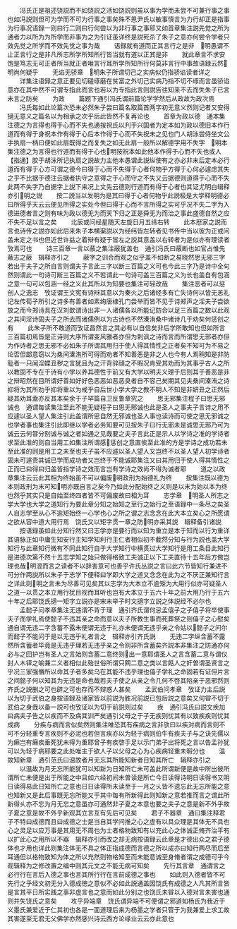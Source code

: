 <!-- { "loadSidebar": true } -->
　　冯氏正是祖述饶説而不如饶説之活如饶説则虽以事为学而未尝不可兼行事之事也如冯説则但可为学而不可为行事之事矣殊不思尹氏以敏事慎言为力行却正是指事为行事况语録一则曰行二则曰行何尝以为非行事之事耶又如首章集注説先觉之所为通者力以所为为所学而非事为之为引证虽详终是説死杀了朱子之意亦何尝令学者只效先觉之所学而不效先觉之事为哉
　　语録就有道而正其言行之是非　明愚谓不止正言行之是非凡所志所学所知所行皆当就有道以正其是非
　　就此章言不求安饱是笃志无可正者所当就正者唯言行耳所学所知所行何莫非言行中事故语録云然明尚何疑乎
　　无谄无骄章　明朱子所谓切己之实病似仍指骄谄读者详之
　　详集注语録之意正要见切磋琢磨在贫富之外切己实病乃指不切不琢而言虽骄谄意亦在其中然不可谓专指此而言也若以为专指此言则説告往知来不去而失朱子已言未言之防矣
　　为政
　　篇题下通引冯氏谓前篇论学学然后从政故为政次焉
　　冯氏每如此论篇次恐未必然朱子尝曰篇名取篇首两字初无意义然则记者又安得擿无意义之篇名以为相承之次乎后此皆然不复再论也
　　首章为政以德　通本集注德之为言得也得于心而不失也通按祝氏以刋于兴国者为定本如为政以德旧本作行道而有得于身祝本作有得于心后本作得于心而不失祝未之见也门人胡泳尝侍坐文公手执扇一柄曰便如此扇既得之而复失之如无此扇一般所以解德字用不失字　明本集注德之为言得也行道而有得于心也明按祝本如此他本作得于心而不失也或人【指通】胶于胡泳所记执扇之説故力主他本愚谓此説纵使有之亦必非末后定本必行道而有得于心方可谓之德今曰得于心而不失得于心者何物乎方得于心何必遽虑其失之乎不比据于德注云据者执守之意得之于心而守之不失又云据德则道得于心而不失此两不失字乃自据字上説下来况上文先云德则行道而有得于心者也其证尤明白辑释亦引明之説
　　按二説当以发明为是其曰得于心者何物乎此説极是大学释明德必曰所得乎天云云便见所得之实处今但曰得于心而不言所得之实可乎况不失二字为入德进德者言之则有味为政以德无为而天下归之正是舜无为而治之事此盛德自然之应不失不足以言之矣
　　北辰或问经星随天左旋日月五纬右转
　　此本厯家之説而言也诗传之説亦如此后来朱子本横渠説以为经纬皆左转者见书传中当以彼为正或问盖未定之书也但近世许益之着辩有疑于皆左之説其意盖以右转者为是似亦有理读者攷焉可也
　　诗三百章一言以蔽之集注蔽犹盖也　通引冯氏曰蔽断也如官占惟先蔽志之蔽　辑释亦引之
　　蔽字之训合而观之似乎盖不如断之易晓然思无邪三字若出于夫子之所自言则谓夫子言此三字以断三百篇之义可也今此三字乃是诗中全句然则谓此一句诗可断三百篇之义不若谓此一句诗可盖三百篇之义为长也盖自有包涵之意一句可以包涵一经之义此其所以为知要也集注可轻改哉
　　集注恶者可以惩创人之逸志　攷证谓王文宪有诗辩其意以为秦火之后诸经多有亡失诗何以皆无恙礼记左传荀子所引之诗多有善者如素绚唐棣孔门尝举而皆不见于诗郑声之淫夫子尝欲放之而今郑诗具在汉刘歆谓诗出非一人诸儒各以所能记防合以足三百篇之数以此观之其间淫诗固夫子之所去而诸儒例以为古诗也不然溱洧桑中诸诗几于劝矣何惩创之有
　　此朱子所不敢道而攷证昌然言之其必有以自信矣非后学所敢知也但如所言三百篇初焉皆是正诗则大序所谓变风雅者亦但为刺讽之诗而言而所谓思无邪者亦但为作诗者之思无邪不必如朱子所谓其用归于使人得其情性之正者矣不知可为不易之论否但鄙意窃以为桑间溱洧所可得而劝者不知善恶是非之人也今有人焉稍知是非防耻者一只闻淫媟丑秽之言犹且为之汗背骍顔之不暇况肯受其劝而为其事乎古人之所以教固不专在于诗有小学以养其德性于前又有大学以明夫义理于后则其于善恶是非之辩昭然在目所谓好善如好好色恶恶如恶恶臭者自不容己矣期其见夫桑间溱洧之诗抑将为其所劝乎抑将重以为戒乎自后世小学大学之教不明人不知是非妍丑之正然后疑其劝耳盍亦反其本矣余于子罕篇自卫反鲁章究之
　　思无邪集注程子曰思无邪诚也　通谓每读集注至此不能无疑程子曰思无邪诚也此是圣人之事夫子言诗之用不应遽以圣人望人集注引此盖谓所思自然无邪诚也圣人事也读诗而可使之思无邪诚之也学者事也集注引此即继以学者必务知要可见按朱子曰行无邪未是诚思无邪乃可为诚云云何甞分别诚与诚之者如通之见哉要之夫子言此正是示人以学诗之准的学诗者求至此准的则自当用工如集注所谓感惩创之意直俟至此准的方是学诗之成功若未至此准的则是用工之未至也夫子虽不应遽以圣人望人又岂终不以圣人望人初学诗者固未可遽责其诚已学而成功者又岂终于不能诚耶集注又曰其用归于使人得其情性之正而已曰得曰归盖皆指学诗之效而言岂有学诗之效尚不得为诚者耶
　　道之以政章集注云云此其相为终始虽不可以偏废明政刑为始德礼为终
　　按集注既以德为本则政刑为末可知明亦既自言之矣今乃如此分配始终之义则是以末为始以本为终也然乎其实只是自始至终四者皆不可偏废故曰相为耳
　　志学章　明圣人所志之学大学也大学之道知行为要此章分知之始知之至行之始行之至语録中一条尽之矣圣人自志学至从心不逾矩始终一心学也心之所之谓之志念念在此大本立矣心之所愿谓之欲从容中道大用行焉　饶氏又以矩字贯一章之防明亦采其説　辑释备引诸説
　　按语録虽如此分知行然又曰志学亦是要行而以知为重立是本于知而以行为重详其语脉正如中庸生知安行主知学知利行主仁者相似初不截然分知与行为説也盖大学知行与此章知行微有不同此知行自于大学知行中横贯过大学知行是用工条目此知行是进德次第不然十五志学知之始只做得格致工夫诚正以下工夫直待十五年后方做岂理也哉明混而言之读者不以辞害意可也善乎许氏丛説之言曰此六节皆知行兼进不可分作两説所以朱子于志学下便释曰学即大学之道又念念在此为之不厌正兼知行言之详此则明之言未为尽善可见矣其以志学为大本立不逾矩为大用行似亦可疑圣人之道一以贯之本立用行犹目视而耳听也岂有大本立于五六十年之前大用乃行于五六十年之后耶饶氏擿一矩字立説亦是宋末举子时文擿字立説之体説经不必尔也
　　孟懿子问孝章集注无违谓不背于理　通引齐氏谓何忌孟僖子之子僖子将卒使事夫子而学礼焉使懿子不违其亲之命而意以夫子所教生事而死葬祭之则僖子之心慰矣　通自谓无违二字含蓄不露未便谓无违于礼亦未便谓无违乎亲之令姑以懿子之问尔而懿子不能问于是以无违乎礼者言之　辑释亦引齐氏説
　　无违二字纵含蓄不露然所含蓄者毕竟是无违乎理若无违乎亲之令则非所含蓄矣齐説本非集注之防通亦何必与之回护岂有圣人之言始则含蓄二意终则出一意耶谓圣人之言含蓄二意与谓仪封人木铎之喻兼二义者相似此殆世俗所谓只闗二意之类以言餂人之奸曽谓圣贤言之乎况三家强僭所以命其子者多矣乌在其能不违乎理也僖子学礼之命固若有证但片言之间懿子何以知其为无违是命也哉若夫子使之从亲之令几何不啓其陷亲于恶邪然则齐氏之説删之可也辟之可也存而不辩惑人甚矣
　　孟武伯问孝章　攷证力主后説以为切于武伯之身按语録及诸家皆以前説为胜况前説已包后説之意矣又何甞不切于武伯之身哉以备一説可也攷证以为切于前説则过矣
　　疾　通引冯氏曰説文疾加曰病夫子告之以疾而不及病其训严矣通引父母之于子无疾则忧其有以致疾疾则忧其成病
　　分疾与病而言似矣然则集注唯恐其有疾病之言非欤曰以疾对病而言则不可不分轻重专言疾则不必泥也若但言疾亦以为轻于病则伯牛有疾夫子与之诀先儒以为癞岂有癞疾垂死犹未得为重耶曾子有疾啓手足以示门弟子出将死之言以告孟孙犹可以为轻于病耶要之此处唯主于欲人子以父母之心为心疾病轻重未暇分也
　　温故知新章　通引范氏曰温故者月无忘其所能知新者日知其所亡　辑释亦引之
　　以温故为月无忘所能犹可以知新为日知所亡未可盖此所谓新便是故中所出彼所谓所亡未便是出于所能之中且如六经初间未曽读是所亡今日读得诗明日读得书又明日读得易此日知所亡之意也日日读得所未读至于一月之乆皆不遗忘此无忘所能之意也知新又是此后事既无忘所能又于其中每有所新得此则知新之意若推而言之谓此所新得乆亦不忘为月无忘之意虽亦可通然非子夏之本意也要之夫子之意是新不外乎故子夏之意是故不外乎新观其立言互有先后可见矣
　　君子不器章　通曰集注释君子不特曰成德而且曰成德之士是当自其学问推之心之虚有以具众理是其体无不具也心之灵足以应万事是其用无不周也为士者格物致知有以充此心之体诚正脩齐治平有以扩此心之用所以不器　辑释亦引而改之却无病按语録云此章是才德出众之君子德体也才用也详此则集注体无不具之体正指成德而言德之所以成亦曰知行两尽而后至耳通但以格物致知为体之所以充然则物格知至而未能意诚至身脩者谓之成德可乎今观辑释为之修改置之编中则其元文之不能无病可知矣
　　先行其言章　通谓言之必行行在言后入德之事也言其所行行在言前成德之事也
　　如此则入德者皆不可先行之乎经文初无分入德成徳之意似不必如此説通盖因饶氏有成德之人凡其所言皆是言其平日所实践之事非虚言也之意而如此分别之也饶氏未甞以入德对言未害也通则并失饶氏之意矣
　　攻乎异端章　饶氏谓异端不可便谓之邪道如杨氏为我近于义墨氏兼爱近于仁其初也各是一面道理后来为杨墨之学者只管于为我兼爱上求工故其害遂至无君无父佛学亦然感兴诗云西方论缘业云云亦此意也
